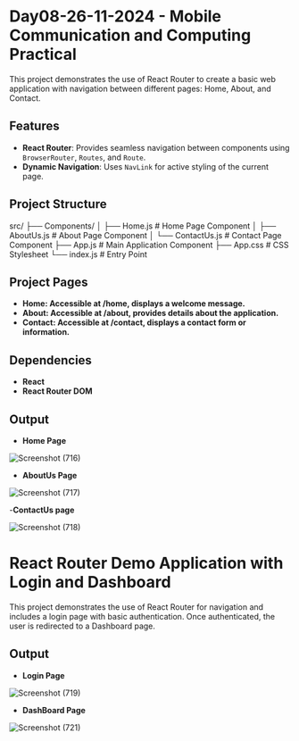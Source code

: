 # Day08-26-11-2024 - Mobile Communication and Computing Practical

This project demonstrates the use of React Router to create a basic web application with navigation between different pages: Home, About, and Contact.

## Features
- **React Router**: Provides seamless navigation between components using `BrowserRouter`, `Routes`, and `Route`.
- **Dynamic Navigation**: Uses `NavLink` for active styling of the current page.

## Project Structure
src/ ├── Components/ │ ├── Home.js # Home Page Component │ ├── AboutUs.js # About Page Component │ └── ContactUs.js # Contact Page Component ├── App.js # Main Application Component ├── App.css # CSS Stylesheet └── index.js # Entry Point

## Project Pages
- **Home: Accessible at /home, displays a welcome message.**
- **About: Accessible at /about, provides details about the application.**
- **Contact: Accessible at /contact, displays a contact form or information.**

## Dependencies
- **React**
- **React Router DOM**

## Output

- **Home Page**
  
![Screenshot (716)](https://github.com/user-attachments/assets/e41b9ca7-170d-4f4b-8ea3-f49920b3707b)

- **AboutUs Page**
  
![Screenshot (717)](https://github.com/user-attachments/assets/6f2b27a2-d6a1-4b18-92e0-4291ac12a4e7)

-**ContactUs page**

![Screenshot (718)](https://github.com/user-attachments/assets/69511bb1-3669-462b-baea-9808ee2270a3)

# React Router Demo Application with Login and Dashboard

This project demonstrates the use of React Router for navigation and includes a login page with basic authentication. Once authenticated, the user is redirected to a Dashboard page.

## Output

- **Login Page**
   
![Screenshot (719)](https://github.com/user-attachments/assets/48369ad9-3327-4a7d-bb8f-b6c97815d969)

- **DashBoard Page**

![Screenshot (721)](https://github.com/user-attachments/assets/9e1b75a7-f581-435f-b152-4553f65361ab)





